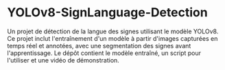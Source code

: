 # YOLOv8-SignLanguage-Detection
 Un projet de détection de la langue des signes utilisant le modèle YOLOv8. Ce projet inclut l'entraînement d'un modèle à partir d'images capturées en temps réel et annotées, avec une segmentation des signes avant l'apprentissage. Le dépôt contient le modèle entraîné, un script pour l'utiliser et une vidéo de démonstration.
